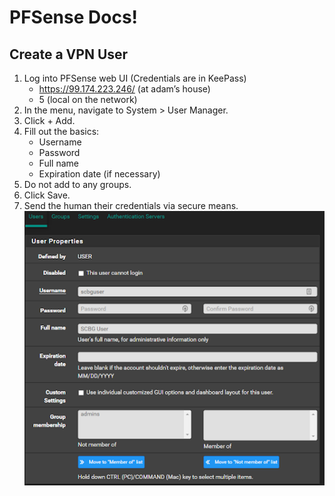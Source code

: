 # PFSense Docs!

## Create a VPN User
1. Log into PFSense web UI (Credentials are in KeePass)
   - https://99.174.223.246/ (at adam’s house)
   - 5 (local on the network)
2. In the menu, navigate to System > User Manager.
3. Click + Add.
4. Fill out the basics:
   - Username
   - Password
   - Full name
   - Expiration date (if necessary)
5. Do not add to any groups.
6. Click Save.
7. Send the human their credentials via secure means.
 ![PFSense VPN User Panel](Images/PFSense-VPNUser-Properties.png)